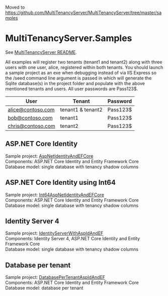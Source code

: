 Moved to https://github.com/MultiTenancyServer/MultiTenancyServer/tree/master/samples


# MultiTenancyServer.Samples

See [MultiTenancyServer README](https://github.com/MultiTenancyServer/MultiTenancyServer).

All examples will register two tenants (tenant1 and tenant2) along with three users with one user, alice, registered within both tenants. You should launch a sample project as an exe when debugging instead of via IIS Express so the /seed command line argument is passed in which will generate the Sqlite database(s) in the project folder and populate with the above mentioned tenants and users. All user passwords are Pass123$.

|User|Tenant|Password|
|---|---|---|
|alice@contoso.com|tenant1 & tenant2|Pass123$|
|bob@contoso.com|tenant1|Pass123$|
|chris@contoso.com|tenant2|Pass123$|

## ASP.NET Core Identity
Sample project: [AspNetIdentityAndEFCore](https://github.com/MultiTenancyServer/MultiTenancyServer.Samples/tree/master/src/AspNetIdentityAndEFCore)<br />
Components: ASP.NET Core Identity and Entity Framework Core<br/>
Database model: single database with tenancy shadow columns<br/>

## ASP.NET Core Identity using Int64
Sample project: [Int64AspNetIdentityAndEFCore](https://github.com/MultiTenancyServer/MultiTenancyServer.Samples/tree/master/src/Int64AspNetIdentityAndEFCore)<br />
Components: ASP.NET Core Identity and Entity Framework Core<br/>
Database model: single database with tenancy shadow columns<br/>

## Identity Server 4
Sample project: [IdentityServerWithAspIdAndEF](https://github.com/MultiTenancyServer/MultiTenancyServer.Samples/tree/master/src/IdentityServerWithAspIdAndEF)<br />
Components: Identity Server 4, ASP.NET Core Identity and Entity Framework Core<br/>
Database model: single database with tenancy shadow columns<br/>

## Database per tenant
Sample project: [DatabasePerTenantAspIdAndEF](https://github.com/MultiTenancyServer/MultiTenancyServer.Samples/tree/master/src/DatabasePerTenantAspIdAndEF)<br />
Components: ASP.NET Core Identity and Entity Framework Core<br/>
Database model: database per tenant<br/>
